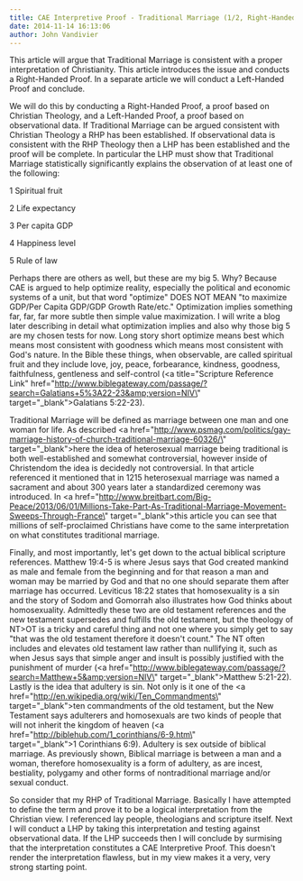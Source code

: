 ```yaml
---
title: CAE Interpretive Proof - Traditional Marriage (1/2, Right-Handed Proof)
date: 2014-11-14 16:13:06
author: John Vandivier
---
```




This article will argue that Traditional Marriage is consistent with a proper interpretation of Christianity. This article introduces the issue and conducts a Right-Handed Proof. In a separate article we will conduct a Left-Handed Proof and conclude.

We will do this by conducting a Right-Handed Proof, a proof based on Christian Theology, and a Left-Handed Proof, a proof based on observational data. If Traditional Marriage can be argued consistent with Christian Theology a RHP has been established. If observational data is consistent with the RHP Theology then a LHP has been established and the proof will be complete. In particular the LHP must show that Traditional Marriage statistically significantly explains the observation of at least one of the following:

1 Spiritual fruit

2 Life expectancy

3 Per capita GDP

4 Happiness level

5 Rule of law

Perhaps there are others as well, but these are my big 5. Why? Because CAE is argued to help optimize reality, especially the political and economic systems of a unit, but that word \"optimize\" DOES NOT MEAN \"to maximize GDP/Per Capita GDP/GDP Growth Rate/etc.\" Optimization implies something far, far, far more subtle then simple value maximization. I will write a blog later describing in detail what optimization implies and also why those big 5 are my chosen tests for now. Long story short optimize means best which means most consistent with goodness which means most consistent with God's nature. In the Bible these things, when observable, are called spiritual fruit and they include love, joy, peace, forbearance, kindness, goodness, faithfulness, gentleness and self-control (<a title=\"Scripture Reference Link\" href=\"http://www.biblegateway.com/passage/?search=Galatians+5%3A22-23&amp;version=NIV\" target=\"_blank\">Galatians 5:22-23</a>).

Traditional Marriage will be defined as marriage between one man and one woman for life. As described <a href=\"http://www.psmag.com/politics/gay-marriage-history-of-church-traditional-marriage-60326/\" target=\"_blank\">here</a> the idea of heterosexual marriage being traditional is both well-established and somewhat controversial, however inside of Christendom the idea is decidedly not controversial. In that article referenced it mentioned that in 1215 heterosexual marriage was named a sacrament and about 300 years later a standardized ceremony was introduced. In <a href=\"http://www.breitbart.com/Big-Peace/2013/06/01/Millions-Take-Part-As-Traditional-Marriage-Movement-Sweeps-Through-France\" target=\"_blank\">this article</a> you can see that millions of self-proclaimed Christians have come to the same interpretation on what constitutes traditional marriage.

Finally, and most importantly, let's get down to the actual biblical scripture references. Matthew 19:4-5 is where Jesus says that God created mankind as male and female from the beginning and for that reason a man and woman may be married by God and that no one should separate them after marriage has occurred. Leviticus 18:22 states that homosexuality is a sin and the story of Sodom and Gomorrah also illustrates how God thinks about homosexuality. Admittedly these two are old testament references and the new testament supersedes and fulfills the old testament, but the theology of NT&gt;OT is a tricky and careful thing and not one where you simply get to say \"that was the old testament therefore it doesn't count.\" The NT often includes and elevates old testament law rather than nullifying it, such as when Jesus says that simple anger and insult is possibly justified with the punishment of murder (<a href=\"http://www.biblegateway.com/passage/?search=Matthew+5&amp;version=NIV\" target=\"_blank\">Matthew 5:21-22</a>). Lastly is the idea that adultery is sin. Not only is it one of the <a href=\"http://en.wikipedia.org/wiki/Ten_Commandments\" target=\"_blank\">ten commandments</a> of the old testament, but the New Testament says adulterers and homosexuals are two kinds of people that will not inherit the kingdom of heaven (<a href=\"http://biblehub.com/1_corinthians/6-9.htm\" target=\"_blank\">1 Corinthians 6:9</a>). Adultery is sex outside of biblical marriage. As previously shown, Biblical marriage is between a man and a woman, therefore homosexuality is a form of adultery, as are incest, bestiality, polygamy and other forms of nontraditional marriage and/or sexual conduct.

So consider that my RHP of Traditional Marriage. Basically I have attempted to define the term and prove it to be a logical interpretation from the Christian view. I referenced lay people, theologians and scripture itself. Next I will conduct a LHP by taking this interpretation and testing against observational data. If the LHP succeeds then I will conclude by surmising that the interpretation constitutes a CAE Interpretive Proof. This doesn't render the interpretation flawless, but in my view makes it a very, very strong starting point.